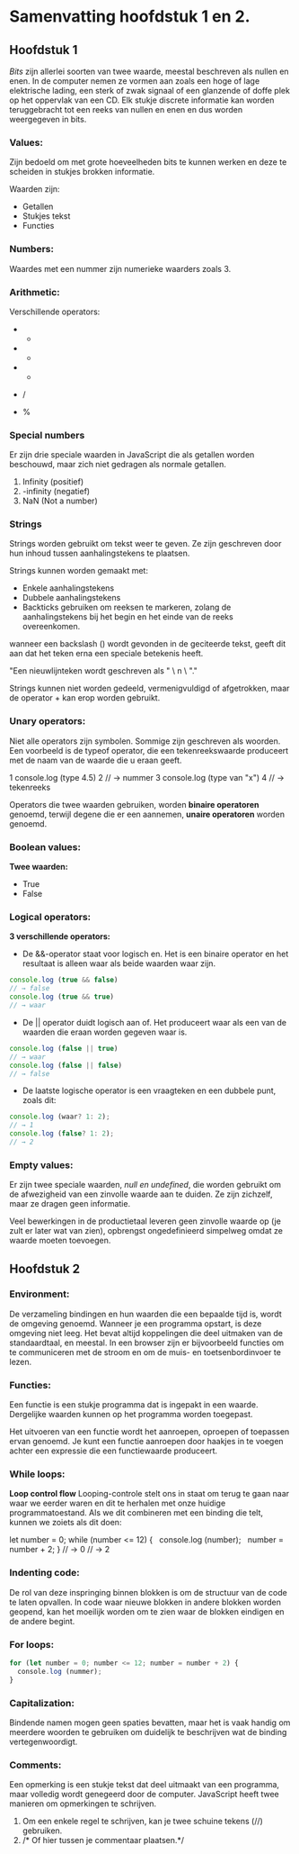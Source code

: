 # Samenvatting hoofdstuk 1 en 2.

## Hoofdstuk 1
*Bits* zijn allerlei soorten van twee waarde, meestal beschreven als nullen en enen. In de computer nemen ze vormen aan zoals een hoge of lage elektrische lading, een sterk of zwak signaal of een glanzende of doffe plek op het oppervlak van een CD. Elk stukje discrete informatie kan worden teruggebracht tot een reeks van nullen en enen en dus worden weergegeven in bits.

### Values:

Zijn bedoeld om met grote hoeveelheden bits te kunnen werken en deze te scheiden in stukjes brokken informatie.

Waarden zijn:
* Getallen
* Stukjes tekst
* Functies

### Numbers:

Waardes met een nummer zijn numerieke waarders zoals 3.

### Arithmetic:

Verschillende operators:

* + 

* - 

* * 

* / 

* % 

### Special numbers

Er zijn drie speciale waarden in JavaScript die als getallen worden beschouwd, maar zich niet gedragen als normale getallen.

1. Infinity (positief)
2. -infinity (negatief)
3. NaN (Not a number)

### Strings

Strings worden gebruikt om tekst weer te geven. Ze zijn geschreven door hun inhoud tussen aanhalingstekens te plaatsen.

Strings kunnen worden gemaakt met:
* Enkele aanhalingstekens
* Dubbele aanhalingstekens
* Backticks gebruiken om reeksen te markeren, zolang de aanhalingstekens bij het begin en het einde van de reeks overeenkomen.

wanneer een backslash (\) wordt gevonden in de geciteerde tekst, geeft dit aan dat het teken erna een speciale betekenis heeft.

"Een nieuwlijnteken wordt geschreven als \" \\ n \ "."

Strings kunnen niet worden gedeeld, vermenigvuldigd of afgetrokken, maar de operator + kan erop worden gebruikt. 

### Unary operators:

Niet alle operators zijn symbolen. Sommige zijn geschreven als woorden. Een voorbeeld is de typeof operator, die een tekenreekswaarde produceert met de naam van de waarde die u eraan geeft.


1
console.log (type 4.5)
2
// → nummer
3
console.log (type van "x")
4
// → tekenreeks

Operators die twee waarden gebruiken, worden **binaire operatoren** genoemd, terwijl degene die er een aannemen, **unaire operatoren** worden genoemd.

### Boolean values:

**Twee waarden:**
* True
* False

### Logical operators:

**3 verschillende operators:**
* De &&-operator staat voor logisch en. Het is een binaire operator en het resultaat is alleen waar als beide waarden waar zijn.

```js
console.log (true && false)
// → false
console.log (true && true)
// → waar
```

* De || operator duidt logisch aan of. Het produceert waar als een van de waarden die eraan worden gegeven waar is.
```js
console.log (false || true)
// → waar
console.log (false || false)
// → false
```
* De laatste logische operator is een vraagteken en een dubbele punt, zoals dit:

```js
console.log (waar? 1: 2);
// → 1
console.log (false? 1: 2);
// → 2
```
### Empty values:

Er zijn twee speciale waarden, *null en undefined*, die worden gebruikt om de afwezigheid van een zinvolle waarde aan te duiden. Ze zijn zichzelf, maar ze dragen geen informatie.

Veel bewerkingen in de productietaal leveren geen zinvolle waarde op (je zult er later wat van zien), opbrengst ongedefinieerd simpelweg omdat ze waarde moeten toevoegen.

## Hoofdstuk 2

### Environment: 

De verzameling bindingen en hun waarden die een bepaalde tijd is, wordt de omgeving genoemd. Wanneer je een programma opstart, is deze omgeving niet leeg. Het bevat altijd koppelingen die deel uitmaken van de standaardtaal, en meestal. In een browser zijn er bijvoorbeeld functies om te communiceren met de stroom en om de muis- en toetsenbordinvoer te lezen.

### Functies:

Een functie is een stukje programma dat is ingepakt in een waarde. Dergelijke waarden kunnen op het programma worden toegepast. 

Het uitvoeren van een functie wordt het aanroepen, oproepen of toepassen ervan genoemd. Je kunt een functie aanroepen door haakjes in te voegen achter een expressie die een functiewaarde produceert.

### While loops:

**Loop control flow**
Looping-controle stelt ons in staat om terug te gaan naar waar we eerder waren en dit te herhalen met onze huidige programmatoestand. Als we dit combineren met een binding die telt, kunnen we zoiets als dit doen:

let number = 0;
while (number <= 12) {
  console.log (number);
  number = number + 2;
}
// → 0
// → 2


### Indenting code:

De rol van deze inspringing binnen blokken is om de structuur van de code te laten opvallen. In code waar nieuwe blokken in andere blokken worden geopend, kan het moeilijk worden om te zien waar de blokken eindigen en de andere begint.

### For loops:
```js
for (let number = 0; number <= 12; number = number + 2) {
  console.log (nummer);
}
```

### Capitalization:

Bindende namen mogen geen spaties bevatten, maar het is vaak handig om meerdere woorden te gebruiken om duidelijk te beschrijven wat de binding vertegenwoordigt.

### Comments:

Een opmerking is een stukje tekst dat deel uitmaakt van een programma, maar volledig wordt genegeerd door de computer. JavaScript heeft twee manieren om opmerkingen te schrijven. 
1. Om een enkele regel te schrijven, kan je twee schuine tekens (//) gebruiken.
2. /* Of hier tussen je commentaar plaatsen.*/

